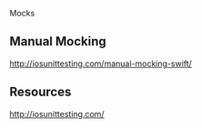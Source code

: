 Mocks


## Manual Mocking

http://iosunittesting.com/manual-mocking-swift/

## Resources

http://iosunittesting.com/